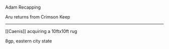 
Adam Recapping

Aru returns from Crimson Keep 

<hr>

[[Caenis]] acquiring a 10ftx10ft rug

8gp, eastern city state